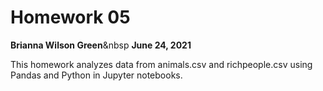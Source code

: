 # Homework 05
**Brianna Wilson Green**&nbsp
**June 24, 2021**

This homework analyzes data from animals.csv and richpeople.csv using Pandas and Python in Jupyter notebooks.
